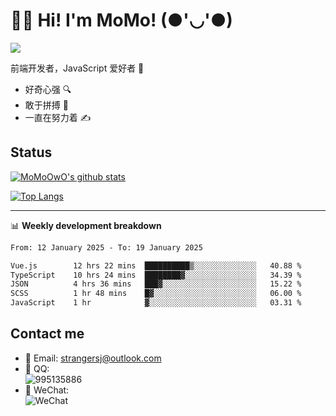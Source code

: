 # 👨‍🎓 Hi! I'm MoMo! (●'◡'●)

[![](https://img.shields.io/badge/-@MoMoOwO-%23181717?style=flat-square&logo=github)](https://github.com/MoMoOwO)

前端开发者，JavaScript 爱好者 💖
- 好奇心强 🔍
- 敢于拼搏 💪
- 一直在努力着 ✍

## Status

[![MoMoOwO's github stats](https://github-readme-stats.vercel.app/api?username=MoMoOwO&show_icons=true&theme=tokyonight)](https://github.com/MoMoOwO)

[![Top Langs](https://github-readme-stats.vercel.app/api/top-langs/?username=MoMoOwO&layout=compact&theme=tokyonight)](https://github.com/MoMoOwO)

---

📊 **Weekly development breakdown**

<!--START_SECTION:waka-->

```txt
From: 12 January 2025 - To: 19 January 2025

Vue.js        12 hrs 22 mins  ██████████▒░░░░░░░░░░░░░░   40.88 %
TypeScript    10 hrs 24 mins  ████████▓░░░░░░░░░░░░░░░░   34.39 %
JSON          4 hrs 36 mins   ███▓░░░░░░░░░░░░░░░░░░░░░   15.22 %
SCSS          1 hr 48 mins    █▓░░░░░░░░░░░░░░░░░░░░░░░   06.00 %
JavaScript    1 hr            ▓░░░░░░░░░░░░░░░░░░░░░░░░   03.31 %
```

<!--END_SECTION:waka-->

## Contact me

- 📧 Email: strangersj@outlook.com
- 🐧 QQ:  
  ![995135886](https://i.loli.net/2020/11/27/Yx6eDSQi34Va5IA.jpg)
- 💭 WeChat:  
  ![WeChat](https://i.loli.net/2020/11/27/wWX6uVoIQqig5KP.jpg)
  
